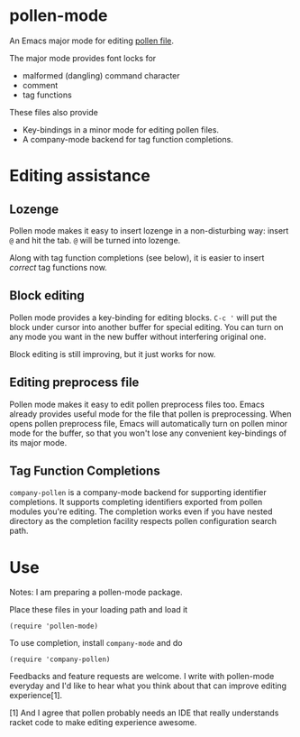 # pollen-mode

An Emacs major mode for editing [pollen file](http://docs.racket-lang.org/pollen/).

The major mode provides font locks for

- malformed (dangling) command character
- comment
- tag functions

These files also provide

- Key-bindings in a minor mode for editing pollen files.
- A company-mode backend for tag function completions.

# Editing assistance

## Lozenge

Pollen mode makes it easy to insert lozenge in a non-disturbing way:
insert `@` and hit the tab. `@` will be turned into lozenge.

Along with tag function completions (see below), it is easier to
insert *correct* tag functions now.

## Block editing

Pollen mode provides a key-binding for editing blocks. `C-c '` will put
the block under cursor into another buffer for special editing. You
can turn on any mode you want in the new buffer without interfering
original one.

Block editing is still improving, but it just works for now.

## Editing preprocess file

Pollen mode makes it easy to edit pollen preprocess files too. Emacs
already provides useful mode for the file that pollen is
preprocessing. When opens pollen preprocess file, Emacs will
automatically turn on pollen minor mode for the buffer, so that you
won't lose any convenient key-bindings of its major mode.

## Tag Function Completions

`company-pollen` is a company-mode backend for supporting identifier
completions. It supports completing identifiers exported from pollen
modules you're editing. The completion works even if you have nested
directory as the completion facility respects pollen configuration
search path.

# Use

Notes: I am preparing a pollen-mode package.

Place these files in your loading path and load it

```
(require 'pollen-mode)
```

To use completion, install `company-mode` and do

```
(require 'company-pollen)
```

Feedbacks and feature requests are welcome. I write with pollen-mode
everyday and I'd like to hear what you think about that can improve
editing experience[1].

[1] And I agree that pollen probably needs an IDE that really
understands racket code to make editing experience awesome.
